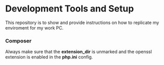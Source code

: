 # Development Tools and Setup
This repository is to show and provide instructions on how to replicate my enviroment for my work PC.

### Composer
Always make sure that the **extension_dir** is unmarked and the openssl extension is enabled in the **php.ini** config.
